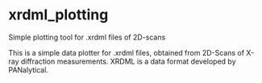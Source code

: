 # xrdml_plotting
Simple plotting tool for .xrdml files of 2D-scans

This is a simple data plotter for .xrdml files, obtained from 2D-Scans of X-ray diffraction measurements. XRDML is a data format developed by PANalytical.
